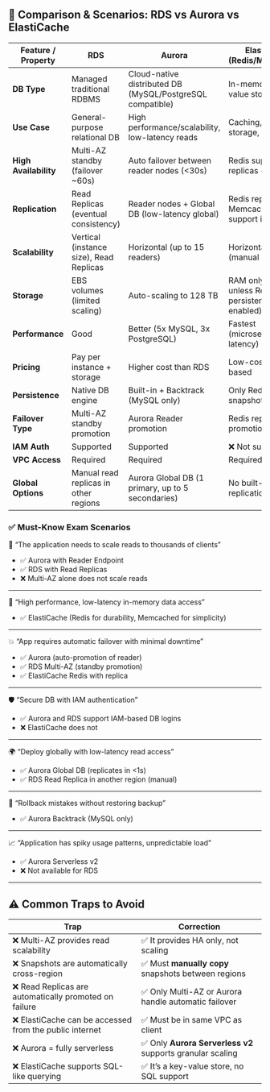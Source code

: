 ## 🧠 Comparison & Scenarios: RDS vs Aurora vs ElastiCache

| Feature / Property    | **RDS**                                 | **Aurora**                                                | **ElastiCache (Redis/Memcached)**                    |
| --------------------- | --------------------------------------- | --------------------------------------------------------- | ---------------------------------------------------- |
| **DB Type**           | Managed traditional RDBMS               | Cloud-native distributed DB (MySQL/PostgreSQL compatible) | In-memory key-value store                            |
| **Use Case**          | General-purpose relational DB           | High performance/scalability, low-latency reads           | Caching, session storage, pub/sub                    |
| **High Availability** | Multi-AZ standby (failover \~60s)       | Auto failover between reader nodes (<30s)                 | Redis supports replicas + failover                   |
| **Replication**       | Read Replicas (eventual consistency)    | Reader nodes + Global DB (low-latency global)             | Redis replica(s), Memcached doesn't support it       |
| **Scalability**       | Vertical (instance size), Read Replicas | Horizontal (up to 15 readers)                             | Horizontal sharding (manual in Redis)                |
| **Storage**           | EBS volumes (limited scaling)           | Auto-scaling to 128 TB                                    | RAM only (volatile unless Redis persistence enabled) |
| **Performance**       | Good                                    | Better (5x MySQL, 3x PostgreSQL)                          | Fastest (microsecond latency)                        |
| **Pricing**           | Pay per instance + storage              | Higher cost than RDS                                      | Low-cost, memory-based                               |
| **Persistence**       | Native DB engine                        | Built-in + Backtrack (MySQL only)                         | Only Redis supports snapshots/AOF                    |
| **Failover Type**     | Multi-AZ standby promotion              | Aurora Reader promotion                                   | Redis replica promotion                              |
| **IAM Auth**          | Supported                               | Supported                                                 | ❌ Not supported                                      |
| **VPC Access**        | Required                                | Required                                                  | Required                                             |
| **Global Options**    | Manual read replicas in other regions   | Aurora Global DB (1 primary, up to 5 secondaries)         | No built-in global replication                       |


### ✅ Must-Know Exam Scenarios

🔁 “The application needs to scale reads to thousands of clients”
- ✅ Aurora with Reader Endpoint 
- ✅ RDS with Read Replicas 
- ❌ Multi-AZ alone does not scale reads

---

🔁 “High performance, low-latency in-memory data access”
- ✅ ElastiCache (Redis for durability, Memcached for simplicity)

---

💥 “App requires automatic failover with minimal downtime”
- ✅ Aurora (auto-promotion of reader)
- ✅ RDS Multi-AZ (standby promotion)
- ✅ ElastiCache Redis with replica

---

🛡 “Secure DB with IAM authentication”
- ✅ Aurora and RDS support IAM-based DB logins 
- ❌ ElastiCache does not

---

🌍 “Deploy globally with low-latency read access”
- ✅ Aurora Global DB (replicates in <1s)
- ✅ RDS Read Replica in another region (manual)

--- 

🧪 “Rollback mistakes without restoring backup”
- ✅ Aurora Backtrack (MySQL only)

---

📈 “Application has spiky usage patterns, unpredictable load”
- ✅ Aurora Serverless v2 
- ❌ Not available for RDS

---

## ⚠️ Common Traps to Avoid
| Trap                                                   | Correction                                                |
| ------------------------------------------------------ | --------------------------------------------------------- |
| ❌ Multi-AZ provides read scalability                   | ✅ It provides HA only, not scaling                        |
| ❌ Snapshots are automatically cross-region             | ✅ Must **manually copy** snapshots between regions        |
| ❌ Read Replicas are automatically promoted on failure  | ✅ Only Multi-AZ or Aurora handle automatic failover       |
| ❌ ElastiCache can be accessed from the public internet | ✅ Must be in same VPC as client                           |
| ❌ Aurora = fully serverless                            | ✅ Only **Aurora Serverless v2** supports granular scaling |
| ❌ ElastiCache supports SQL-like querying               | ✅ It’s a key-value store, no SQL support                  |

